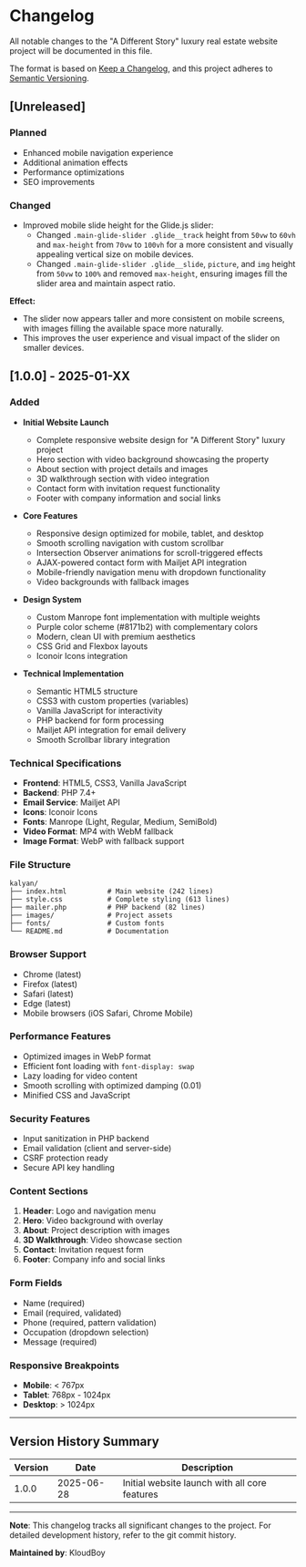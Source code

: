 # Changelog

All notable changes to the "A Different Story" luxury real estate website project will be documented in this file.

The format is based on [Keep a Changelog](https://keepachangelog.com/en/1.0.0/),
and this project adheres to [Semantic Versioning](https://semver.org/spec/v2.0.0.html).

## [Unreleased]

### Planned
- Enhanced mobile navigation experience
- Additional animation effects
- Performance optimizations
- SEO improvements

### Changed
- Improved mobile slide height for the Glide.js slider:
  - Changed `.main-glide-slider .glide__track` height from `50vw` to `60vh` and `max-height` from `70vw` to `100vh` for a more consistent and visually appealing vertical size on mobile devices.
  - Changed `.main-glide-slider .glide__slide`, `picture`, and `img` height from `50vw` to `100%` and removed `max-height`, ensuring images fill the slider area and maintain aspect ratio.

**Effect:**
- The slider now appears taller and more consistent on mobile screens, with images filling the available space more naturally.
- This improves the user experience and visual impact of the slider on smaller devices.

## [1.0.0] - 2025-01-XX

### Added
- **Initial Website Launch**
  - Complete responsive website design for "A Different Story" luxury project
  - Hero section with video background showcasing the property
  - About section with project details and images
  - 3D walkthrough section with video integration
  - Contact form with invitation request functionality
  - Footer with company information and social links

- **Core Features**
  - Responsive design optimized for mobile, tablet, and desktop
  - Smooth scrolling navigation with custom scrollbar
  - Intersection Observer animations for scroll-triggered effects
  - AJAX-powered contact form with Mailjet API integration
  - Mobile-friendly navigation menu with dropdown functionality
  - Video backgrounds with fallback images

- **Design System**
  - Custom Manrope font implementation with multiple weights
  - Purple color scheme (#8171b2) with complementary colors
  - Modern, clean UI with premium aesthetics
  - CSS Grid and Flexbox layouts
  - Iconoir Icons integration

- **Technical Implementation**
  - Semantic HTML5 structure
  - CSS3 with custom properties (variables)
  - Vanilla JavaScript for interactivity
  - PHP backend for form processing
  - Mailjet API integration for email delivery
  - Smooth Scrollbar library integration

### Technical Specifications
- **Frontend**: HTML5, CSS3, Vanilla JavaScript
- **Backend**: PHP 7.4+
- **Email Service**: Mailjet API
- **Icons**: Iconoir Icons
- **Fonts**: Manrope (Light, Regular, Medium, SemiBold)
- **Video Format**: MP4 with WebM fallback
- **Image Format**: WebP with fallback support

### File Structure
```
kalyan/
├── index.html          # Main website (242 lines)
├── style.css           # Complete styling (613 lines)
├── mailer.php          # PHP backend (82 lines)
├── images/             # Project assets
├── fonts/              # Custom fonts
└── README.md           # Documentation
```

### Browser Support
- Chrome (latest)
- Firefox (latest)
- Safari (latest)
- Edge (latest)
- Mobile browsers (iOS Safari, Chrome Mobile)

### Performance Features
- Optimized images in WebP format
- Efficient font loading with `font-display: swap`
- Lazy loading for video content
- Smooth scrolling with optimized damping (0.01)
- Minified CSS and JavaScript

### Security Features
- Input sanitization in PHP backend
- Email validation (client and server-side)
- CSRF protection ready
- Secure API key handling

### Content Sections
1. **Header**: Logo and navigation menu
2. **Hero**: Video background with overlay
3. **About**: Project description with images
4. **3D Walkthrough**: Video showcase section
5. **Contact**: Invitation request form
6. **Footer**: Company info and social links

### Form Fields
- Name (required)
- Email (required, validated)
- Phone (required, pattern validation)
- Occupation (dropdown selection)
- Message (required)

### Responsive Breakpoints
- **Mobile**: < 767px
- **Tablet**: 768px - 1024px
- **Desktop**: > 1024px

---

## Version History Summary

| Version | Date | Description |
|---------|------|-------------|
| 1.0.0 | 2025-06-28 | Initial website launch with all core features |


---

**Note**: This changelog tracks all significant changes to the project. For detailed development history, refer to the git commit history.

**Maintained by**: KloudBoy